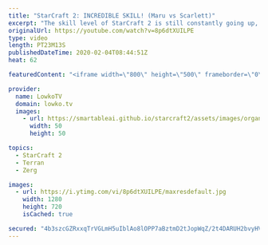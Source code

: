 ```yaml
---
title: "StarCraft 2: INCREDIBLE SKILL! (Maru vs Scarlett)"
excerpt: "The skill level of StarCraft 2 is still constantly going up, and that's very clear in this amazing match of Terran versus Zerg. In this professional game I commentate a match of SC2 between Maru and Scarlett, two of the very best with Maru being the much more accomplished. While Terran Mech has become"
originalUrl: https://youtube.com/watch?v=8p6dtXUILPE
type: video
length: PT23M13S
publishedDateTime: 2020-02-04T08:44:51Z
heat: 62

featuredContent: "<iframe width=\"800\" height=\"500\" frameborder=\"0\" src=\"https://www.youtube.com/embed/8p6dtXUILPE\" allow=\"accelerometer; autoplay; encrypted-media; gyroscope; picture-in-picture\" allowfullscreen></iframe>"

provider:
  name: LowkoTV
  domain: lowko.tv
  images:
    - url: https://smartableai.github.io/starcraft2/assets/images/organizations/lowko.tv-50x50.jpg
      width: 50
      height: 50

topics:
  - StarCraft 2
  - Terran
  - Zerg

images:
  - url: https://i.ytimg.com/vi/8p6dtXUILPE/maxresdefault.jpg
    width: 1280
    height: 720
    isCached: true

secured: "4b3szcGZRxxqTrVGLmH5uIblAo8lOPP7aBztmD2tJopWqZ/2t4DARUH2bvyHVIYvk0/J1vWzIxCCYedFioM7wNNzHAPrk8QR+JUAQmUY8WEbxoC8K2bLAyjk6spPIKdG55hwm94Hcq0YO/gKcvuHZ87bh+skaVKSL359mSlILLStcZoNBcBmwZEG6czjKxuo06HnTZRTr+vfLbT89g1cDvDXxPVmEzvvJmYU6chzcVim15uOkOxJ11bAH7Lpuk0dBd5MQ5HrHb74mqTIQ8u+mQpyB3IXGzpmTfr+aPySAggWU0GnqIwJ3gufPz59gdwT/h76VYR7dSvjMVtbIuNtycho7n980saqkkihHuot4T5llJ1AiKIgb80bSJOmWNBulXSg7qFI4P6rE9/q3QPzdB5hHwNI317pBijzDSCH9mSoHoQaF9IpHILYbWSrC8Fn;LjTotbmqouR0ewo+4XTutA=="
---
```



